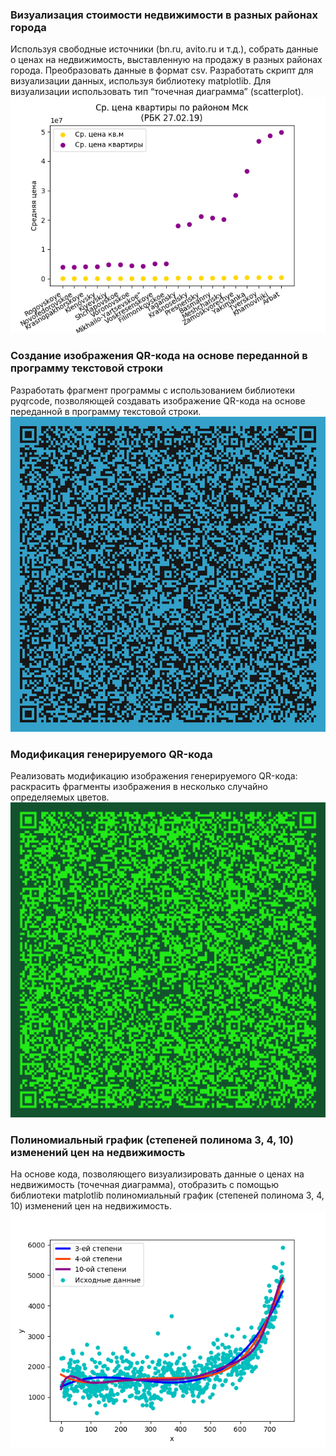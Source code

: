 ### Визуализация стоимости недвижимости в разных районах города 
Используя свободные источники (bn.ru, avito.ru и т.д.), собрать данные о ценах на недвижимость, выставленную на продажу в разных районах города. Преобразовать данные в формат csv. Разработать скрипт для визуализации данных, используя библиотеку matplotlib. Для визуализации использовать тип “точечная диаграмма” (scatterplot).  
![](https://github.com/AnnGoga/sem6-t4-AnnGoga/blob/master/nedvig.png)
### Создание изображения QR-кода на основе переданной в программу текстовой строки  
Разработать фрагмент программы с использованием библиотеки pyqrcode, позволяющей создавать изображение QR-кода на основе переданной в программу текстовой строки.  
![](https://github.com/AnnGoga/sem6-t4-AnnGoga/blob/master/qrcode.png)  
### Модификация генерируемого QR-кода  
Реализовать модификацию изображения генерируемого QR-кода: раскрасить фрагменты изображения в несколько случайно определяемых цветов. 
![](https://github.com/AnnGoga/sem6-t4-AnnGoga/blob/master/qrcode2.png)  
### Полиномиальный график (степеней полинома 3, 4, 10) изменений цен на недвижимость  
На основе кода, позволяющего визуализировать данные о ценах на недвижимость (точечная диаграмма), отобразить с помощью библиотеки matplotlib полиномиальный график (степеней полинома 3, 4, 10) изменений цен на недвижимость.  
![](https://github.com/AnnGoga/sem6-t4-AnnGoga/blob/master/plot.png)  

